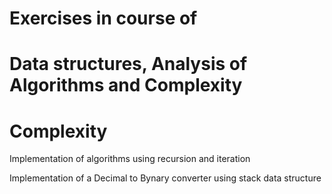 # Exercises in course of
# Data structures, Analysis of Algorithms and Complexity
# Complexity

Implementation of algorithms using recursion and iteration

Implementation of a Decimal to Bynary converter using stack data structure
